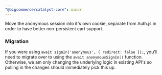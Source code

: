 ```yaml
---
"@bigcommerce/catalyst-core": minor
---
```


Move the anonymous session into it's own cookie, separate from Auth.js in order to have better non-persistent cart support.

### Migration

If you were using `await signIn('anonymous', { redirect: false });`, you'll need to migrate over to using the `await anonymousSignIn()` function. Otherwise, we am only changing the underlying logic in existing API's so pulling in the changes should immediately pick this up.
